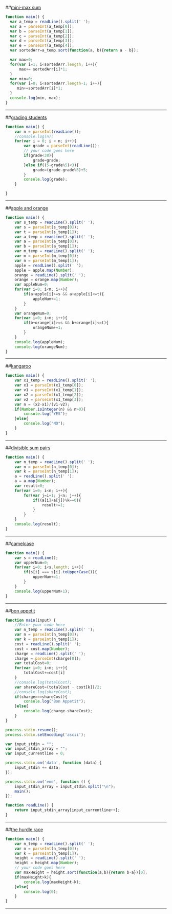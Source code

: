 ##[mini-max sum](https://www.hackerrank.com/challenges/mini-max-sum)

```javascript
function main() {
  var a_temp = readLine().split(' ');
  var a = parseInt(a_temp[0]);
  var b = parseInt(a_temp[1]);
  var c = parseInt(a_temp[2]);
  var d = parseInt(a_temp[3]);
  var e = parseInt(a_temp[4]);
  var sortedArr=a_temp.sort(function(a, b){return a - b});

  var max=0;
  for(var i=1; i<sortedArr.length; i++){
      max+= sortedArr[i]*1;
  }
  var min=0;
  for(var i=0; i<sortedArr.length-1; i++){
     min+=sortedArr[i]*1;
  }
  console.log(min, max);
}

```
***

##[grading students](https://www.hackerrank.com/challenges/grading)

```javascript
function main() {
    var n = parseInt(readLine());
    //console.log(n);
    for(var i = 0; i < n; i++){
        var grade = parseInt(readLine());
        // your code goes here
        if(grade<38){
            grade=grade;
        }else if((5-grade%5)<3){
            grade=(grade-grade%5)+5;
        }
        console.log(grade);
    }

}

```
***

##[apple and orange](https://www.hackerrank.com/challenges/apple-and-orange)

```javascript
function main() {
    var s_temp = readLine().split(' ');
    var s = parseInt(s_temp[0]);
    var t = parseInt(s_temp[1]);
    var a_temp = readLine().split(' ');
    var a = parseInt(a_temp[0]);
    var b = parseInt(a_temp[1]);
    var m_temp = readLine().split(' ');
    var m = parseInt(m_temp[0]);
    var n = parseInt(m_temp[1]);
    apple = readLine().split(' ');
    apple = apple.map(Number);
    orange = readLine().split(' ');
    orange = orange.map(Number);
    var appleNum=0;
    for(var i=0; i<m; i++){
        if(a+apple[i]>=s && a+apple[i]<=t){
            appleNum+=1;
        }
    }
    var orangeNum=0;
    for(var i=0; i<n; i++){
        if(b+orange[i]>=s && b+orange[i]<=t){
            orangeNum+=1;
        }
    }
    console.log(appleNum);
    console.log(orangeNum);
}


```
***

##[kangaroo](https://www.hackerrank.com/challenges/kangaroo)

```javascript
function main() {
    var x1_temp = readLine().split(' ');
    var x1 = parseInt(x1_temp[0]);
    var v1 = parseInt(x1_temp[1]);
    var x2 = parseInt(x1_temp[2]);
    var v2 = parseInt(x1_temp[3]);
    var n = (x2-x1)/(v1-v2);
    if(Number.isInteger(n) && n>0){
        console.log("YES");
    }else{
        console.log("NO");
    }
}

```
***
##[divisible sum pairs](https://www.hackerrank.com/challenges/divisible-sum-pairs)

```javascript
function main() {
    var n_temp = readLine().split(' ');
    var n = parseInt(n_temp[0]);
    var k = parseInt(n_temp[1]);
    a = readLine().split(' ');
    a = a.map(Number);
    var result=0;
    for(var i=0; i<n; i++){
        for(var j=i+1; j<n; j++){
            if((a[i]+a[j])%k==0){
                result+=1;
            }
        }
    }
    console.log(result);
}

```
***

##[camelcase](https://www.hackerrank.com/challenges/camelcase)

```javascript
function main() {
    var s = readLine();
    var upperNum=0;
    for(var i=0; i<s.length; i++){
        if(s[i] === s[i].toUpperCase()){
            upperNum+=1;
        }
    }
    console.log(upperNum+1);
}

```
***

##[bon appetit](https://www.hackerrank.com/challenges/bon-appetit)

```javascript
function main(input) {
    //Enter your code here
    var n_temp = readLine().split(' ');
    var n = parseInt(n_temp[0]);
    var k = parseInt(n_temp[1]);
    cost = readLine().split(' ');
    cost = cost.map(Number);
    charge = readLine().split(' ');
    charge = parseInt(charge[0]);
    var totalCost=0;
    for(var i=0; i<n; i++){
        totalCost+=cost[i]
    }
    //console.log(totalCost);
    var shareCost=(totalCost - cost[k])/2;
    //console.log(shareCost);
    if(charge===shareCost){
        console.log("Bon Appetit");
    }else{
        console.log(charge-shareCost);
    }
}

process.stdin.resume();
process.stdin.setEncoding('ascii');

var input_stdin = "";
var input_stdin_array = "";
var input_currentline = 0;

process.stdin.on('data', function (data) {
    input_stdin += data;
});

process.stdin.on('end', function () {
    input_stdin_array = input_stdin.split("\n");
    main();    
});

function readLine() {
    return input_stdin_array[input_currentline++];
}
```
***

##[the hurdle race](https://www.hackerrank.com/challenges/the-hurdle-race)

```javascript
function main() {
    var n_temp = readLine().split(' ');
    var n = parseInt(n_temp[0]);
    var k = parseInt(n_temp[1]);
    height = readLine().split(' ');
    height = height.map(Number);
    // your code goes here
    var maxHeight = height.sort(function(a,b){return b-a})[0];
    if(maxHeight>k){
        console.log(maxHeight-k);
    }else{
        console.log(0);
    }
}

```
***
